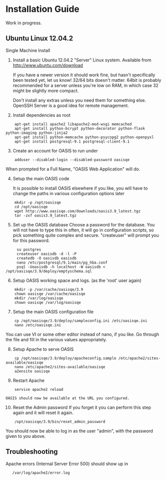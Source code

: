 Installation Guide
==================

Work in progress.

Ubuntu Linux 12.04.2
------------------

Single Machine Install


1. Install a basic Ubuntu 12.04.2 "Server" Linux system.
   Available from http://www.ubuntu.com/download

   If you have a newer version it should work fine, but hasn't specifically been tested yet, let us know!
   32/64 bits doesn't matter. 64bit is probably recommended for a server unless you're low on RAM, in which
   case 32 might be slightly more compact.
   
   Don't install any extras unless you need them for something else. OpenSSH Server is a good idea for
   remote management.

2. Install dependencies
   as root
```Shell
    apt-get install apache2 libapache2-mod-wsgi memcached
    apt-get install python-bcrypt python-decorator python-flask python-imaging python-jinja2
    apt-get install python-memcache python-psycopg2 python-openpyxl
    apt-get install postgresql-9.1 postgresql-client-9.1
```

3. Create an account for OASIS to run under
```Shell
    adduser --disabled-login --disabled-password oasisqe
```
   When prompted for a Full Name, "OASIS Web Application" will do.

4. Setup the main OASIS code

   It is possible to install OASIS elsewhere if you like, you will have to change the paths in various configuration
   options later
```Shell
    mkdir -p /opt/oasisqe
    cd /opt/oasisqe
    wget http://www.oasisqe.com/downloads/oasis3.9_latest.tgz
    tar -zxf oasis3.9_latest.tgz
```

5. Set up the OASIS database
    Choose a password for the database. You will not have to type this in often, it will go in configuration
    scripts, so pick something quite complex and secure. "createuser" will prompt you for this password.
```Shell
     su postgres
     createuser oasisdb -d -l -P
     createdb -O oasisdb oasisdb
     nano /etc/postgresql/9.1/main/pg_hba.conf
     psql -Uoasisdb -h localhost -W oasisdb < /opt/oasisqe/3.9/deploy/emptyschema.sql
```

6. Setup OASIS working space and logs.
   (as the 'root' user again)
```Shell
    mkdir -p /var/cache/oasisqe/3.9
    chown oasisqe /var/cache/oasisqe
    mkdir /var/log/oasisqe
    chown oasisqe /var/log/oasisqe
```

7. Setup the main OASIS configuration file
```Shell
    cp /opt/oasisqe/3.9/deploy/sampleconfig.ini /etc/oasisqe.ini
    nano /etc/oasisqe.ini
```
You can use VI or some other editor instead of nano, if you like. Go through the file and fill in the various
values appropriately.

8. Setup Apache to serve OASIS
```Shell
    cp /opt/oasisqe/3.9/deploy/apacheconfig.sample /etc/apache2/sites-available/oasisqe
    nano /etc/apache2/sites-available/oasisqe
    a2ensite oasisqe
```

9. Restart Apache
```Shell
    service apache2 reload
```

    OASIS should now be available at the URL you configured.

10. Reset the Admin password
   If you forget it you can perform this step again and it will reset it again.
```Shell
    /opt/oasisqe/3.9/bin/reset_admin_password
```
   You should now be able to log in as the user "admin", with the password given to you above.


Troubleshooting
---------------

Apache errors (Internal Server Error 500) should show up in 
```
   /var/log/apache2/error.log
```
